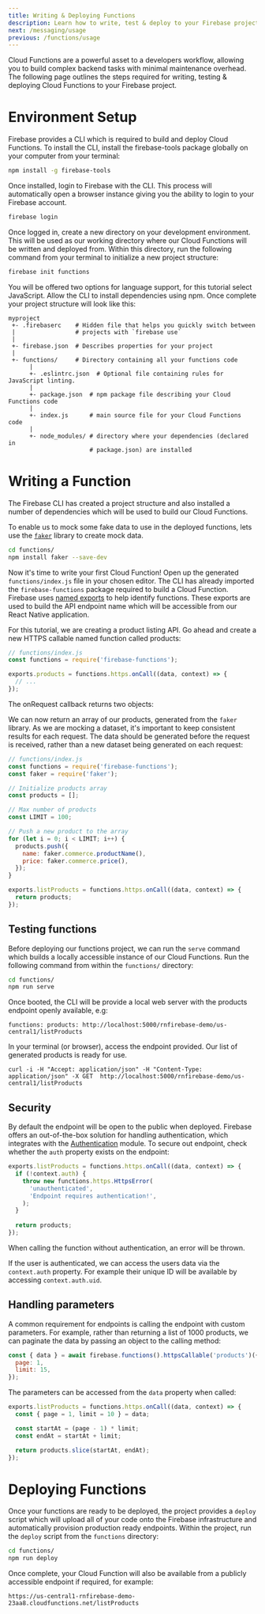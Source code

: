 ```yaml
---
title: Writing & Deploying Functions
description: Learn how to write, test & deploy to your Firebase project.
next: /messaging/usage
previous: /functions/usage
---
```


Cloud Functions are a powerful asset to a developers workflow, allowing you to build complex backend tasks with 
minimal maintenance overhead. The following page outlines the steps required for writing, testing & deploying Cloud Functions to your Firebase project.

# Environment Setup

Firebase provides a CLI which is required to build and deploy Cloud Functions. To install the CLI, install the firebase-tools package globally on your computer from your terminal:

```bash
npm install -g firebase-tools
```

Once installed, login to Firebase with the CLI. This process will automatically open a browser instance giving you the ability to login to your Firebase account.

```bash
firebase login
```

Once logged in, create a new directory on your development environment. This will be used as our working directory 
where our Cloud Functions will be written and deployed from. Within this directory, run the following command from your
terminal to initialize a new project structure:

```bash
firebase init functions
```

You will be offered two options for language support, for this tutorial select JavaScript. Allow the CLI to install 
dependencies using npm. Once complete your project structure will look like this:

```
myproject
 +- .firebaserc    # Hidden file that helps you quickly switch between
 |                 # projects with `firebase use`
 |
 +- firebase.json  # Describes properties for your project
 |
 +- functions/     # Directory containing all your functions code
      |
      +- .eslintrc.json  # Optional file containing rules for JavaScript linting.
      |
      +- package.json  # npm package file describing your Cloud Functions code
      |
      +- index.js      # main source file for your Cloud Functions code
      |
      +- node_modules/ # directory where your dependencies (declared in
                       # package.json) are installed
```

# Writing a Function

The Firebase CLI has created a project structure and also installed a number of dependencies which will be used to build our Cloud Functions.

To enable us to mock some fake data to use in the deployed functions, lets use the [`faker`](https://www.npmjs.com/package/faker)
library to create mock data.

```bash
cd functions/
npm install faker --save-dev
```

Now it's time to write your first Cloud Function! Open up the generated `functions/index.js` file in your chosen editor.
The CLI has already imported the `firebase-functions` package required to build a Cloud Function. Firebase uses
[named exports](https://developer.mozilla.org/en-US/docs/web/javascript/reference/statements/export) to help identify 
functions. These exports are used to build the API endpoint name which will be accessible from our React Native application.

For this tutorial, we are creating a product listing API. Go ahead and create a new HTTPS callable named function called products:

```js
// functions/index.js
const functions = require('firebase-functions');

exports.products = functions.https.onCall((data, context) => {
  // ...
});
```

The onRequest callback returns two objects:

We can now return an array of our products, generated from the `faker` library. As we are mocking a dataset, it's important
to keep consistent results for each request. The data should be generated before the request is received, rather than a
new dataset being generated on each request:

```js
// functions/index.js
const functions = require('firebase-functions');
const faker = require('faker');

// Initialize products array
const products = [];

// Max number of products
const LIMIT = 100;

// Push a new product to the array
for (let i = 0; i < LIMIT; i++) {
  products.push({
    name: faker.commerce.productName(),
    price: faker.commerce.price(),
  });
}

exports.listProducts = functions.https.onCall((data, context) => {
  return products;
});
```

## Testing functions

Before deploying our functions project, we can run the `serve` command which builds a locally accessible instance of our 
Cloud Functions. Run the following command from within the `functions/` directory:

```bash
cd functions/
npm run serve
```

Once booted, the CLI will be provide a local web server with the products endpoint openly available, e.g:

```
functions: products: http://localhost:5000/rnfirebase-demo/us-central1/listProducts
```

In your terminal (or browser), access the endpoint provided. Our list of generated products is ready for use.

```
curl -i -H "Accept: application/json" -H "Content-Type: application/json" -X GET  http://localhost:5000/rnfirebase-demo/us-central1/listProducts
```

## Security

By default the endpoint will be open to the public when deployed. Firebase offers an out-of-the-box solution for handling 
authentication, which integrates with the [Authentication](/auth) module. To secure out endpoint, check whether the `auth`
property exists on the endpoint:

```js
exports.listProducts = functions.https.onCall((data, context) => {
  if (!context.auth) {
    throw new functions.https.HttpsError(
      'unauthenticated',
      'Endpoint requires authentication!',
    );
  }
  
  return products;
});
```

When calling the function without authentication, an error will be thrown.

If the user is authenticated, we can access the users data via the `context.auth` property. For example their unique ID
will be available by accessing `context.auth.uid`.

## Handling parameters

A common requirement for endpoints is calling the endpoint with custom parameters. For example, rather than returning a list
of 1000 products, we can paginate the data by passing an object to the calling method:

```js
const { data } = await firebase.functions().httpsCallable('products')({
  page: 1,
  limit: 15,
});
```

The parameters can be accessed from the `data` property when called:

```js
exports.listProducts = functions.https.onCall((data, context) => {
  const { page = 1, limit = 10 } = data;

  const startAt = (page - 1) * limit;
  const endAt = startAt + limit;  

  return products.slice(startAt, endAt);
});
```

# Deploying Functions

Once your functions are ready to be deployed, the project provides a `deploy` script which will upload all of your code
onto the Firebase infrastructure and automatically provision production ready endpoints. Within the project, run the 
`deploy` script from the `functions` directory:

```bash
cd functions/
npm run deploy
```

Once complete, your Cloud Function will also be available from a publicly accessible endpoint if required, for example:

```
https://us-central1-rnfirebase-demo-23aa8.cloudfunctions.net/listProducts
```
